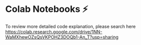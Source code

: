 # Colab Notebooks ⚡
To review more detailed code explanation, please search here<br/>
https://colab.research.google.com/drive/1NN-WaMXhewOZsQsVKPOHZ3DOQb1-An_T?usp=sharing
